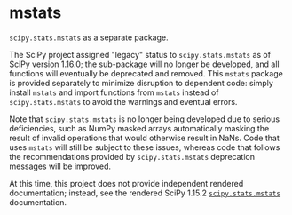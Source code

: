 # mstats
`scipy.stats.mstats` as a separate package.

The SciPy project assigned "legacy" status to `scipy.stats.mstats` as of
SciPy version 1.16.0; the sub-package will no longer be developed, and all
functions will eventually be deprecated and removed. This `mstats` package
is provided separately to minimize disruption to dependent code: simply
install `mstats` and import functions from `mstats` instead of
`scipy.stats.mstats` to avoid the warnings and eventual errors.

Note that `scipy.stats.mstats` is no longer being developed due to serious
deficiencies, such as NumPy masked arrays automatically masking the result
of invalid operations that would otherwise result in NaNs. Code that uses
`mstats` will still be subject to these issues, whereas code that follows
the recommendations provided by `scipy.stats.mstats` deprecation messages
will be improved.

At this time, this project does not provide independent rendered documentation;
instead, see the rendered SciPy 1.15.2
[`scipy.stats.mstats`](https://docs.scipy.org/doc/scipy-1.15.2/reference/stats.mstats.html)
documentation.
